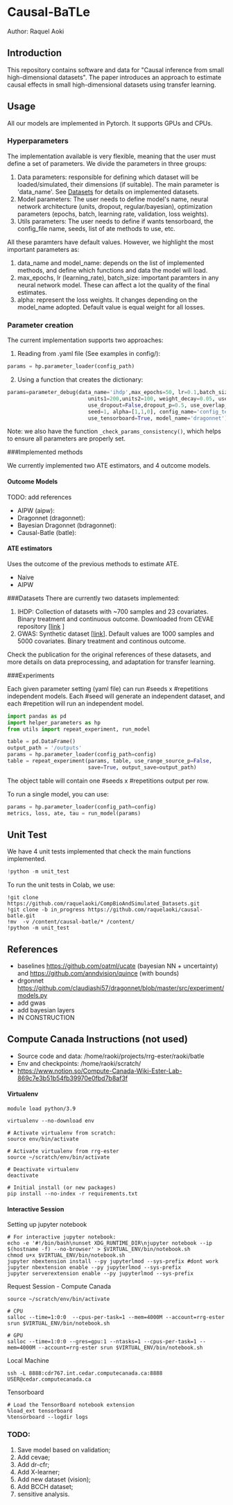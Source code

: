 # Causal-BaTLe

Author: Raquel Aoki

## Introduction
This repository contains software and data for "Causal inference from small high-dimensional datasets".
The paper introduces an approach to estimate causal effects in small high-dimensional datasets using transfer learning.


## Usage

All our models are implemented in Pytorch. It supports GPUs and CPUs. 

### Hyperparameters
The implementation available is very flexible, meaning that the user must define
a set of parameters. We divide the parameters in three groups: 
1) Data parameters: responsible for defining which dataset will be
loaded/simulated, their dimensions (if suitable). The main parameter
is 'data_name'. See [Datasets](###Datasets) for details on implemented datasets.
2) Model parameters: The user needs to define model's name, neural network architecture (units, dropout, regular/bayesian), 
optimization parameters (epochs, batch, learning rate, validation, loss weights).
3) Utils parameters: The user needs to define if wants tensorboard, the config_file name, seeds, 
list of ate methods to use, etc.

All these paramters have default values. However, we highlight the most important parameters as: 
1) data_name and model_name: depends on the list of implemented methods, and define which 
functions and data the model will load.
2) max_epochs, lr (learning_rate), batch_size: important paramters in any 
neural network model. These can affect a lot the quality of the final estimates.
3) alpha: represent the loss weights. It changes depending on the model_name
adopted. Default value is equal weight for all losses. 

### Parameter creation
The current implementation supports two approaches: 
1) Reading from .yaml file (See examples in config/):
```python
params = hp.parameter_loader(config_path)
```

2) Using a function that creates the dictionary:
```python
params=parameter_debug(data_name='ihdp',max_epochs=50, lr=0.1,batch_size=50, 
                          units1=200,units2=100, weight_decay=0.05, use_validation=False,
                          use_dropout=False,dropout_p=0.5, use_overlap_knob=False,
                          seed=1, alpha=[1,1,0], config_name='config_test1', 
                          use_tensorboard=True, model_name='dragonnet')
```

Note: we also have the function `_check_params_consistency()`, which helps to 
ensure all parameters are properly set.


###Implemented methods

We currently implemented two ATE estimators, and 4 outcome models. 

#### Outcome Models

TODO: add references
* AIPW (aipw): 
* Dragonnet (dragonnet): 
* Bayesian Dragonnet (bdragonnet): 
* Causal-Batle (batle):

#### ATE estimators

Uses the outcome of the previous methods to estimate ATE.
* Naive
* AIPW

###Datasets
There are currently two datasets implemented: 
1) IHDP: Collection of datasets with ~700 samples and 23 covariates. Binary treatment and continuous outcome.
Downloaded from CEVAE repository [[link](https://github.com/AMLab-Amsterdam/CEVAE/tree/master/datasets/IHDP/csv) ] 
2) GWAS: Synthetic dataset [[link](https://github.com/raquelaoki/CompBioAndSimulated_Datasets)]. Default values are 1000 samples
and 5000 covariates. Binary treatment and continous outcome. 

Check the publication for the original references of these datasets, and more details
on data preprocessing, and adaptation for transfer learning. 

###Experiments 

Each given parameter setting (yaml file) can run #seeds x #repetitions 
independent models. Each #seed will generate an independent dataset, and
each #repetition will run an independent model. 
```python
import pandas as pd
import helper_parameters as hp
from utils import repeat_experiment, run_model

table = pd.DataFrame()
output_path = '/outputs'
params = hp.parameter_loader(config_path=config)
table = repeat_experiment(params, table, use_range_source_p=False, 
                          save=True, output_save=output_path)
```
The object table will contain one #seeds x #repetitions output per row.

To run a single model, you can use: 
```python
params = hp.parameter_loader(config_path=config)
metrics, loss, ate, tau = run_model(params)
```

## Unit Test
We have 4 unit tests implemented that check the main functions implemented.
```python
!python -m unit_test
```

To run the unit tests in Colab, we use: 
```shell
!git clone https://github.com/raquelaoki/CompBioAndSimulated_Datasets.git
!git clone -b in_progress https://github.com/raquelaoki/causal-batle.git
!mv  -v /content/causal-batle/* /content/
!python -m unit_test
```


## References
* baselines https://github.com/oatml/ucate (bayesian NN + uncertainty) and https://github.com/anndvision/quince (with bounds)
* drgonnet https://github.com/claudiashi57/dragonnet/blob/master/src/experiment/models.py
* add gwas
* add bayesian layers 
* IN CONSTRUCTION

## Compute Canada Instructions (not used)

* Source code and data: /home/raoki/projects/rrg-ester/raoki/batle
* Env and checkpoints: /home/raoki/scratch/
* https://www.notion.so/Compute-Canada-Wiki-Ester-Lab-869c7e3b51b54fb39970e0fbd7b8af3f 

#### Virtualenv 

```commandline
module load python/3.9

virtualenv --no-download env

# Activate virtualenv from scratch:
source env/bin/activate

# Activate virtualenv from rrg-ester
source ~/scratch/env/bin/activate

# Deactivate virtualenv 
deactivate

# Initial install (or new packages)
pip install --no-index -r requirements.txt
```

#### Interactive Session

Setting up jupyter notebook
```commandline
# For interactive jupyter notebook:
echo -e '#!/bin/bash\nunset XDG_RUNTIME_DIR\njupyter notebook --ip $(hostname -f) --no-browser' > $VIRTUAL_ENV/bin/notebook.sh
chmod u+x $VIRTUAL_ENV/bin/notebook.sh
jupyter nbextension install --py jupyterlmod --sys-prefix #dont work
jupyter nbextension enable --py jupyterlmod --sys-prefix
jupyter serverextension enable --py jupyterlmod --sys-prefix
```

Request Session - Compute Canada
```commandline
source ~/scratch/env/bin/activate

# CPU
salloc --time=1:0:0  --cpus-per-task=1 --mem=4000M --account=rrg-ester srun $VIRTUAL_ENV/bin/notebook.sh

# GPU
salloc --time=1:0:0 --gres=gpu:1 --ntasks=1 --cpus-per-task=1 --mem=4000M --account=rrg-ester srun $VIRTUAL_ENV/bin/notebook.sh
```

Local Machine
```commandline
ssh -L 8888:cdr767.int.cedar.computecanada.ca:8888 USER@cedar.computecanada.ca
```

Tensorboard 
```commandline
# Load the TensorBoard notebook extension
%load_ext tensorboard
%tensorboard --logdir logs
```

### TODO:
1) Save model based on validation;
2) Add cevae; 
3) Add dr-cfr;
4) Add X-learner;
5) Add new dataset (vision);
6) Add BCCH dataset;
7) sensitive analysis. 
